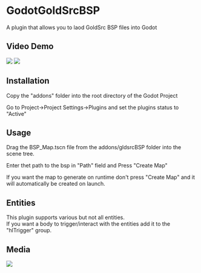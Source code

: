 # GodotGoldSrcBSP

A plugin that allows you to laod GoldSrc BSP files into Godot

## Video Demo
[![](https://i.imgur.com/s7qvyzL.png)](https://www.youtube.com/watch?v=3_V40Sp9_KA)
[![](https://imgur.com/OZfb7bd.png)](https://www.youtube.com/watch?v=L9pk3B7MdSE)  
## Installation
Copy the "addons" folder into the root directory of the Godot Project  
 
Go to Project->Project Settings->Plugins and set the plugins status to "Active"  
  
## Usage  
  
Drag the BSP_Map.tscn file from the addons/gldsrcBSP folder into the scene tree.  
  
Enter thet path to the bsp in "Path" field and Press "Create Map"  
  
If you want the map to generate on runtime don't press "Create Map" and it will automatically be created on launch.  
    
## Entities
  
This plugin supports various but not all entities.  
If you want a body to trigger/interact with the entities add it to the "hlTrigger" group.  

## Media 

![](https://i.imgur.com/5ghJ8Q8.png)  
